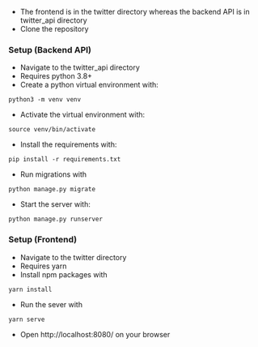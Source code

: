 - The frontend is in the twitter directory whereas the backend API is in twitter_api directory
- Clone the repository
### Setup (Backend API)
- Navigate to the twitter_api directory
- Requires python 3.8+
- Create a python virtual environment with:
```
python3 -m venv venv
```
- Activate the virtual environment with:
```
source venv/bin/activate
```
- Install the requirements with:
```
pip install -r requirements.txt
```
- Run migrations with
```
python manage.py migrate
```
- Start the server with:
```
python manage.py runserver
```

### Setup (Frontend)
- Navigate to the twitter directory
- Requires yarn
- Install npm packages with
```
yarn install
``` 
- Run the sever with
```
yarn serve
```
- Open http://localhost:8080/ on your browser
